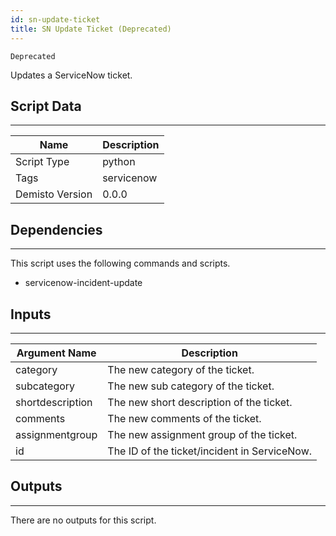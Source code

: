 ```yaml
---
id: sn-update-ticket
title: SN Update Ticket (Deprecated)
---
```


`Deprecated`

Updates a ServiceNow ticket.

## Script Data
---

| **Name** | **Description** |
| --- | --- |
| Script Type | python |
| Tags | servicenow |
| Demisto Version | 0.0.0 |

## Dependencies
---
This script uses the following commands and scripts.
* servicenow-incident-update

## Inputs
---

| **Argument Name** | **Description** |
| --- | --- |
| category | The new category of the ticket. |
| subcategory | The new sub category of the ticket.|
| shortdescription | The new short description of the ticket.|
| comments | The new comments of the ticket. |
| assignmentgroup | The new assignment group of the ticket. |
| id | The ID of the ticket/incident in ServiceNow. |

## Outputs
---
There are no outputs for this script.
